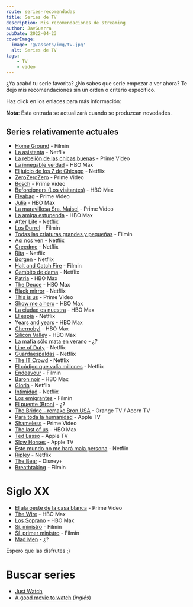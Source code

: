 ```yaml
---
route: series-recomendadas
title: Series de TV
description: Mis recomendaciones de streaming
author: JavGuerra
pubDate: 2022-04-23
coverImage:
  image: '@/assets/img/tv.jpg'
  alt: Series de TV
tags:
    - TV
    - video
---
```


¿Ya acabó tu serie favorita? ¿No sabes que serie empezar a ver ahora? Te dejo mis recomendaciones sin un orden o criterio específico.

Haz click en los enlaces para más información:

<span class="note">**Nota**: Esta entrada se actualizará cuando se produzcan novedades.</span>

## Series relativamente actuales

- [Home Ground](https://www.filmaffinity.com/es/film857157.html) - Filmin
- [La asistenta](https://www.filmaffinity.com/es/film654299.html) - Netflix
- [La rebelión de las chicas buenas](https://www.filmaffinity.com/es/film133427.html) - Prime Video
- [La innegable verdad](https://www.filmaffinity.com/es/film361205.html) - HBO Max
- [El juicio de los 7 de Chicago](https://www.filmaffinity.com/es/film389985.html) - Netflix
- [ZeroZeroZero](https://www.filmaffinity.com/es/film676619.html) - Prime Video
- [Bosch](https://www.filmaffinity.com/es/film422210.html) - Prime Video
- [Beforeigners (Los visitantes)](https://www.filmaffinity.com/es/film200721.html) - HBO Max
- [Fleabag](https://www.filmaffinity.com/es/film844145.html) - Prime Video
- [Julia](https://www.filmaffinity.com/es/film496227.html) - HBO Max
- [La maravillosa Sra. Maisel](https://www.filmaffinity.com/es/film376818.html) - Prime Video
- [La amiga estupenda](https://www.filmaffinity.com/es/film998850.html) - HBO Max
- [After Life](https://www.filmaffinity.com/es/film567393.html) - Netflix
- [Los Durrel](https://www.filmaffinity.com/es/film745636.html) - Filmin
- [Todas las criaturas grandes y pequeñas](https://www.filmaffinity.com/es/film733614.html) - Filmin
- [Así nos ven](https://www.filmaffinity.com/es/film464489.html) - Netflix
- [Creedme](https://www.filmaffinity.com/es/film734055.html) - Netflix
- [Rita](https://www.filmaffinity.com/es/film781176.html) - Netflix
- [Borgen](https://www.filmaffinity.com/es/film471259.html) - Netflix
- [Halt and Catch Fire](https://www.filmaffinity.com/es/film449215.html) - Filmin
- [Gambito de dama](https://www.filmaffinity.com/es/film634805.html) - Netflix
- [Patria](https://www.filmaffinity.com/es/film540542.html) - HBO Max
- [The Deuce](https://www.filmaffinity.com/es/film711336.html) - HBO Max
- [Black mirror](https://www.filmaffinity.com/es/film800295.html) - Netflix
- [This is us](https://www.filmaffinity.com/es/film247198.html) - Prime Video
- [Show me a hero](https://www.filmaffinity.com/es/film803687.html) - HBO Max
- [La ciudad es nuestra](https://www.filmaffinity.com/es/film791111.html) - HBO Max
- [El espía](https://www.filmaffinity.com/es/film394025.html) - Netflix
- [Years and years](https://www.filmaffinity.com/es/film247862.html) - HBO Max
- [Chernobyl](https://www.filmaffinity.com/es/film624827.html) - HBO Max
- [Silicon Valley](https://www.filmaffinity.com/es/film279751.html) - HBO Max
- [La mafia sólo mata en verano](https://www.filmaffinity.com/es/film433168.html) - ¿?
- [Line of Duty](https://www.filmaffinity.com/es/film661747.html) - Netflix
- [Guardaespaldas](https://www.filmaffinity.com/es/film805629.html) - Netflix
- [The IT Crowd](https://www.filmaffinity.com/es/film914339.html) - Netflix
- [El código que valía millones](https://www.filmaffinity.com/es/film425311.html) - Netflix
- [Endeavour](https://www.filmaffinity.com/es/film183353.html) - Filmin
- [Baron noir](https://www.filmaffinity.com/es/film392787.html) - HBO Max
- [Gloria](https://www.filmaffinity.com/es/film859950.html) - Netflix
- [Intimidad](https://www.filmaffinity.com/es/film244305.html) - Netflix
- [Los emigrantes](https://www.filmaffinity.com/es/film632845.html) - Filmin
- [El puente (Bron)](https://www.filmaffinity.com/es/film235426.html) - ¿?
- [The Bridge - remake Bron USA](https://www.filmaffinity.com/es/film239005.html) - Orange TV / Acorn TV  
- [Para toda la humanidad](https://www.filmaffinity.com/es/film748109.html) - Apple TV  
- [Shameless](https://www.filmaffinity.com/es/film906532.html) - Prime Video  
- [The last of us](https://www.filmaffinity.com/es/film205905.html) - HBO Max
- [Ted Lasso](https://www.filmaffinity.com/es/film161198.html) - Apple TV
- [Slow Horses](https://www.filmaffinity.com/es/film223695.html) - Apple TV
- [Este mundo no me hará mala persona](https://www.filmaffinity.com/es/film845472.html) - Netflix
- [Ripley](https://www.filmaffinity.com/es/film952850.html) - Netflix  
- [The Bear](https://www.filmaffinity.com/es/film948192.html) - Disney+ 
- [Breathtaking](https://www.filmaffinity.com/es/film547410.html) - Filmin 

# Siglo XX

- [El ala oeste de la casa blanca](https://www.filmaffinity.com/es/film757900.html) - Prime Video
- [The Wire](https://www.filmaffinity.com/es/film399474.html) - HBO Max   
- [Los Soprano](https://www.filmaffinity.com/es/film402150.html) - HBO Max  
- [Sí, ministro](https://www.filmaffinity.com/es/film398662.html) - Filmin  
- [Sí, primer ministro](https://www.filmaffinity.com/es/film165657.html) - Filmin  
- [Mad Men](https://www.filmaffinity.com/es/film596790.html) - ¿?  

Espero que las disfrutes ;)

# Buscar series

- [Just Watch](https://www.justwatch.com/es)
- [A good movie to watch](https://agoodmovietowatch.com/shows/) (_inglés_)
